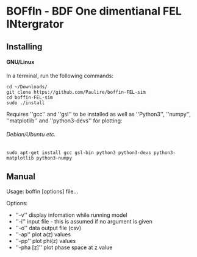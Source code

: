 # BOFfIn - BDF One dimentianal FEL INtergrator

## Installing

#### GNU/Linux

In a terminal, run the following commands:

```
cd ~/Downloads/
git clone https://github.com/Paulire/boffin-FEL-sim
cd boffin-FEL-sim
sudo ./install
```
Requires ''gcc'' and ''gsl'' to be installed as well as ''Python3'', ''numpy'', ''matplotlib'' and ''python3-devs'' for plotting:

###### Debian/Ubuntu etc.
```
sudo apt-get install gcc gsl-bin python3 python3-devs python3-matplotlib python3-numpy
```

## Manual
 Usage: boffin [options] file...

 Options:
 * ''-v''	 display infomation while running model
 * ''-i''	 input file - this is assumed if no argument is given
 * ''-o''	 data output file (csv)
 * ''-ap''  plot a(z) values
 * ''-pp'' plot phi(z) values
 * ''-pha [z]'' plot phase space at z value
